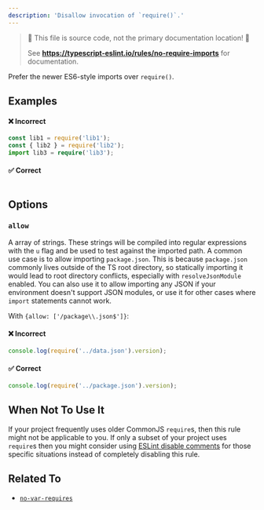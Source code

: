 ```yaml
---
description: 'Disallow invocation of `require()`.'
---
```


> 🛑 This file is source code, not the primary documentation location! 🛑
>
> See **https://typescript-eslint.io/rules/no-require-imports** for documentation.

Prefer the newer ES6-style imports over `require()`.

## Examples

<!--tabs-->

#### ❌ Incorrect

```ts
const lib1 = require('lib1');
const { lib2 } = require('lib2');
import lib3 = require('lib3');
```

#### ✅ Correct

```ts

```

<!--/tabs-->

## Options

### `allow`

A array of strings. These strings will be compiled into regular expressions with the `u` flag and be used to test against the imported path. A common use case is to allow importing `package.json`. This is because `package.json` commonly lives outside of the TS root directory, so statically importing it would lead to root directory conflicts, especially with `resolveJsonModule` enabled. You can also use it to allow importing any JSON if your environment doesn't support JSON modules, or use it for other cases where `import` statements cannot work.

With `{allow: ['/package\\.json$']}`:

<!--tabs-->

#### ❌ Incorrect

```ts option='{ "allow": ["/package.json$"] }'
console.log(require('../data.json').version);
```

#### ✅ Correct

```ts option='{ "allow": ["/package.json$"] }'
console.log(require('../package.json').version);
```

<!--/tabs-->

## When Not To Use It

If your project frequently uses older CommonJS `require`s, then this rule might not be applicable to you.
If only a subset of your project uses `require`s then you might consider using [ESLint disable comments](https://eslint.org/docs/latest/use/configure/rules#using-configuration-comments-1) for those specific situations instead of completely disabling this rule.

## Related To

- [`no-var-requires`](https://github.com/typescript-eslint/typescript-eslint/tree/main/packages/eslint-plugin/docs/rules/no-var-requires.mdx)
